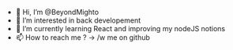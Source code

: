 - 👋 Hi, I’m @BeyondMighto
- 👀 I’m interested in back developement
- 🌱 I’m currently learning React and improving my nodeJS notions
- 📫 How to reach me ? -> /w me on github

<!---
BeyondMighto/Beyond is a ✨ special ✨ repository because its `README.md` (this file) appears on your GitHub profile.
You can click the Preview link to take a look at your changes.
--->
